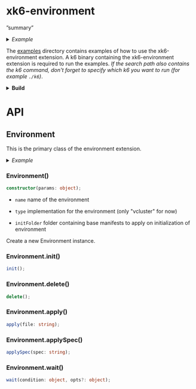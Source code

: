 <!--

  You can edit the file as you like before or after the HTML comment,
  but do not edit the API documentation between the following HTML comments,
  it was automatically generated from the index.d.ts file.

  You can regenerate the API documentation and bindings code at any time
  by "go generate ." command. The "//go:generate ..." comments required for this
  can be found in the environment.go file.

-->
<!-- begin:api -->
xk6-environment
===============

ˮsummaryˮ

<details><summary><em>Example</em></summary>

```ts
import globalEnvironment, { Environment } from "k6/x/environment"

export default function () {
  console.log(globalEnvironment.greeting)

  let instance = new Environment("Wonderful World")
  console.log(instance.greeting)
}
```

</details>

The [examples](https://github.com/grafana/xk6-environment/blob/master/examples) directory contains examples of how to use the xk6-environment extension. A k6 binary containing the xk6-environment extension is required to run the examples. *If the search path also contains the k6 command, don't forget to specify which k6 you want to run (for example `./k6`\)*.

<details>
<summary><strong>Build</strong></summary>

The [xk6](https://github.com/grafana/xk6) build tool can be used to build a k6 that will include xk6-environment extension:

```bash
$ xk6 build --with github.com/grafana/xk6-environment@latest
```

For more build options and how to use xk6, check out the [xk6 documentation]([xk6](https://github.com/grafana/xk6)).

</details>

API
===

Environment
-----------

This is the primary class of the environment extension.

<details><summary><em>Example</em></summary>

```ts
import { Environment } from "k6/x/environment"

export default function () {
  let instance = new Environment("Wonderful World")
  console.log(instance.greeting)
}
```

</details>

### Environment()

```ts
constructor(params: object);
```

-	`name` name of the environment

-	`type` implementation for the environment (only "vcluster" for now)

-	`initFolder` folder containing base manifests to apply on initialization of environment

Create a new Environment instance.

### Environment.init()

```ts
init();
```

### Environment.delete()

```ts
delete();
```

### Environment.apply()

```ts
apply(file: string);
```

### Environment.applySpec()

```ts
applySpec(spec: string);
```

### Environment.wait()

```ts
wait(condition: object, opts?: object);
```
<!-- end:api -->
